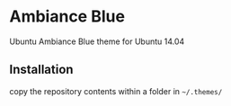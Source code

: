 # Ambiance Blue

Ubuntu Ambiance Blue theme for Ubuntu 14.04



## Installation

copy the repository contents within a folder in `~/.themes/`
